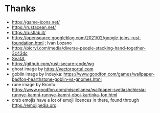 # Thanks

- https://game-icons.net/
- https://rustacean.net/
- https://rustlab.it/
- https://opensource.googleblog.com/2021/02/google-joins-rust-foundation.html ; Ivan Lozano
- https://picryl.com/media/diverse-people-stacking-hand-together-3c43dc
- [SeaQL](https://github.com/SeaQL/sea-orm?tab=readme-ov-file#mascot)
- https://github.com/rust-secure-code/wg
- ghost image by https://vectorportal.com
- goblin image by Indeyka: https://www.goodfon.com/games/wallpaper-badfon-hearthstone-goblin-vs-gnomes.html
- rune image by Bronto: https://www.goodfon.com/miscellanea/wallpaper-svetiashchiesia-runnye-kamni-runnye-kamni-oboi-kartinka-fon.html
- crab emojis have a lot of emoji licences in there, found through https://emojipedia.org.